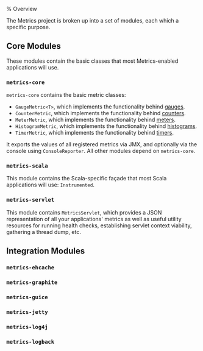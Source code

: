 % Overview

The Metrics project is broken up into a set of modules, each which a specific
purpose.

## Core Modules

These modules contain the basic classes that most Metrics-enabled applications
will use.

### `metrics-core`

`metrics-core` contains the basic metric classes:

* `GaugeMetric<T>`, which implements the functionality behind [gauges](gauges.html).
* `CounterMetric`, which implements the functionality behind [counters](counters.html).
* `MeterMetric`, which implements the functionality behind [meters](meters.html).
* `HistogramMetric`, which implements the functionality behind [histograms](histograms.html).
* `TimerMetric`, which implements the functionality behind [timers](timers.html).

It exports the values of all registered metrics via JMX, and optionally via the
console using `ConsoleReporter`. All other modules depend on `metrics-core`.

### `metrics-scala`

This module contains the Scala-specific façade that most Scala applications will
use: `Instrumented`.

### `metrics-servlet`

This module contains `MetricsServlet`, which provides a JSON representation of
all your applications' metrics as well as useful utility resources for running
health checks, establishing servlet context viability, gathering a thread dump,
etc.

## Integration Modules

### `metrics-ehcache`



### `metrics-graphite`

### `metrics-guice`

### `metrics-jetty`

### `metrics-log4j`

### `metrics-logback`
